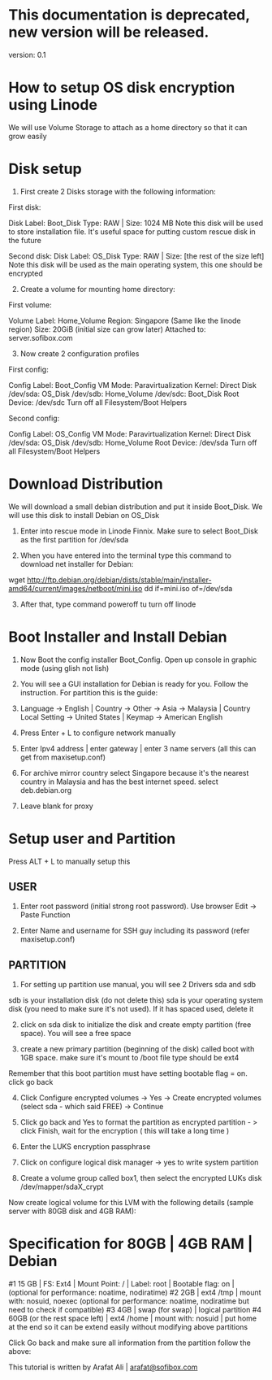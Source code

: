 # This documentation is deprecated, new version will be released.
version: 0.1

# How to setup OS disk encryption using Linode

We will use Volume Storage to attach as a home directory so that it can grow easily

# Disk setup

1) First create 2 Disks storage with the following information:

First disk:

Disk Label: Boot_Disk
Type: RAW | Size: 1024 MB
Note this disk will be used to store installation file. It's useful space for putting custom rescue disk in the future

Second disk:
Disk Label: OS_Disk
Type: RAW | Size: [the rest of the size left]
Note this disk will be used as the main operating system, this one should be encrypted

2) Create a volume for mounting home directory:

First volume:

Volume Label: Home_Volume
Region: Singapore (Same like the linode region)
Size: 20GiB (initial size can grow later)
Attached to: server.sofibox.com

3) Now create 2 configuration profiles

First config:

Config Label: Boot_Config
VM Mode: Paravirtualization
Kernel: Direct Disk
/dev/sda: OS_Disk
/dev/sdb: Home_Volume
/dev/sdc: Boot_Disk
Root Device: /dev/sdc
Turn off all Filesystem/Boot Helpers

Second config:

Config Label: OS_Config
VM Mode: Paravirtualization
Kernel: Direct Disk
/dev/sda: OS_Disk
/dev/sdb: Home_Volume
Root Device: /dev/sda
Turn off all Filesystem/Boot Helpers

# Download Distribution

We will download a small debian distribution and put it inside Boot_Disk. We will use this disk to install Debian on OS_Disk

1. Enter into rescue mode in Linode Finnix. Make sure to select Boot_Disk as the first partition for /dev/sda
   
2. When you have entered into the terminal type this command to download net installer for Debian:

wget http://ftp.debian.org/debian/dists/stable/main/installer-amd64/current/images/netboot/mini.iso
dd if=mini.iso of=/dev/sda

3. After that, type command poweroff tu turn off linode

# Boot Installer and Install Debian

1. Now Boot the config installer Boot_Config. Open up console in graphic mode (using glish not lish)
2. You will see a GUI installation for Debian is ready for you. Follow the instruction. For partition this is the guide:

1. Language -> English | Country -> Other -> Asia -> Malaysia | Country Local Setting -> United States | Keymap -> American English

2. Press Enter + L to configure network manually

3. Enter Ipv4 address | enter gateway | enter 3 name servers (all this can get from maxisetup.conf)

4. For archive mirror country select Singapore because it's the nearest country in Malaysia and has the best internet speed. select deb.debian.org

5. Leave blank for proxy

# Setup user and Partition

Press ALT + L to manually setup this

USER
----
1. Enter root password (initial strong root password). Use browser Edit -> Paste Function

2. Enter Name and username for SSH guy including its password (refer maxisetup.conf)

PARTITION
---------
1. For setting up partition use manual, you will see 2 Drivers sda and sdb

sdb is your installation disk (do not delete this)
sda is your operating system disk (you need to make sure it's not used). If it has spaced used, delete it

2. click on sda disk to initialize the disk and create empty partition (free space). You will see a free space

3. create a new primary partition (beginning of the disk) called boot with 1GB space. make sure it's mount to /boot file type should be ext4

Remember that this boot partition must have setting bootable flag = on. click go back

4. Click Configure encrypted volumes -> Yes -> Create encrypted volumes (select sda - which said FREE) -> Continue

5. Click go back and Yes to format the partition as encrypted partition - > click Finish, wait for the encryption ( this will take a long time ) 
   
6. Enter the LUKS encryption passphrase

7. Click on configure logical disk manager -> yes to write system partition

8. Create a volume group called box1, then select the encrypted LUKs disk /dev/mapper/sdaX_crypt

Now create logical volume for this LVM with the following details (sample server with 80GB disk and 4GB RAM):

# Specification for 80GB | 4GB RAM | Debian
#1 15 GB | FS: Ext4 | Mount Point: / | Label: root | Bootable flag: on | (optional for performance: noatime, nodiratime)
#2 2GB | ext4 /tmp | mount with: nosuid, noexec (optional for performance: noatime, nodiratime but need to check if compatible)
#3 4GB | swap (for swap) | logical partition
#4 60GB (or the rest space left) | ext4 /home | mount with: nosuid | put home at the end so it can be extend easily without modifying above partitions

Click Go back and make sure all information from the partition follow the above:





This tutorial is written by Arafat Ali | arafat@sofibox.com


